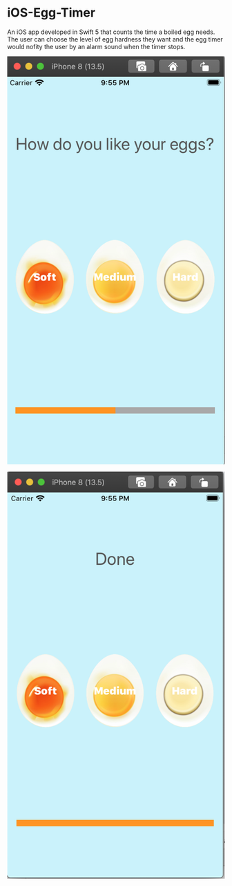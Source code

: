 # iOS-Egg-Timer
An iOS app developed in Swift 5 that counts the time a boiled egg needs. The user can choose the level of egg hardness they want and the egg timer would nofity the user by an alarm sound when the timer stops. 

![choose hardness](https://github.com/yvoxu/iOS-Egg-Timer/blob/master/app%20demo/app%20demo%201.png)

![done](https://github.com/yvoxu/iOS-Egg-Timer/blob/master/app%20demo/app%20demo%202.png)
